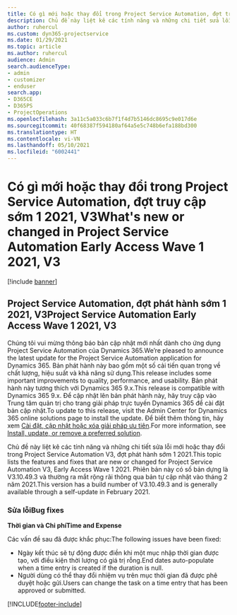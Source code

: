 ```yaml
---
title: Có gì mới hoặc thay đổi trong Project Service Automation, đợt truy cập sớm 1 2021, V3
description: Chủ đề này liệt kê các tính năng và những chi tiết sửa lỗi trong Project Service Automation, đợt phát hành sớm 1 2021, V3.
author: ruhercul
ms.custom: dyn365-projectservice
ms.date: 01/29/2021
ms.topic: article
ms.author: ruhercul
audience: Admin
search.audienceType:
- admin
- customizer
- enduser
search.app:
- D365CE
- D365PS
- ProjectOperations
ms.openlocfilehash: 3a11c5a033c6b7f1f4d7b5146dc8695c9e017d6e
ms.sourcegitcommit: 40f68387f594180af64a5e5c748b6efa188bd300
ms.translationtype: HT
ms.contentlocale: vi-VN
ms.lasthandoff: 05/10/2021
ms.locfileid: "6002441"
---
```

# <a name="whats-new-or-changed-in-project-service-automation-early-access-wave-1-2021-v3"></a><span data-ttu-id="24d1f-103">Có gì mới hoặc thay đổi trong Project Service Automation, đợt truy cập sớm 1 2021, V3</span><span class="sxs-lookup"><span data-stu-id="24d1f-103">What's new or changed in Project Service Automation Early Access Wave 1 2021, V3</span></span>

[!include [banner](../includes/psa-now-project-operations.md)]

## <a name="project-service-automation-early-access-wave-1-2021-v3"></a><span data-ttu-id="24d1f-104">Project Service Automation, đợt phát hành sớm 1 2021, V3</span><span class="sxs-lookup"><span data-stu-id="24d1f-104">Project Service Automation Early Access Wave 1 2021, V3</span></span>

<span data-ttu-id="24d1f-105">Chúng tôi vui mừng thông báo bản cập nhật mới nhất dành cho ứng dụng Project Service Automation của Dynamics 365.</span><span class="sxs-lookup"><span data-stu-id="24d1f-105">We’re pleased to announce the latest update for the Project Service Automation application for Dynamics 365.</span></span> <span data-ttu-id="24d1f-106">Bản phát hành này bao gồm một số cải tiến quan trọng về chất lượng, hiệu suất và khả năng sử dụng.</span><span class="sxs-lookup"><span data-stu-id="24d1f-106">This release includes some important improvements to quality, performance, and usability.</span></span> <span data-ttu-id="24d1f-107">Bản phát hành này tương thích với Dynamics 365 9.x.</span><span class="sxs-lookup"><span data-stu-id="24d1f-107">This release is compatible with Dynamics 365 9.x.</span></span> <span data-ttu-id="24d1f-108">Để cập nhật lên bản phát hành này, hãy truy cập vào Trung tâm quản trị cho trang giải pháp trực tuyến Dynamics 365 để cài đặt bản cập nhật.</span><span class="sxs-lookup"><span data-stu-id="24d1f-108">To update to this release, visit the Admin Center for Dynamics 365 online solutions page to install the update.</span></span> <span data-ttu-id="24d1f-109">Để biết thêm thông tin, hãy xem [Cài đặt, cập nhật hoặc xóa giải pháp ưu tiên](/power-platform/admin/install-remove-preferred-solution).</span><span class="sxs-lookup"><span data-stu-id="24d1f-109">For more information, see [Install, update, or remove a preferred solution](/power-platform/admin/install-remove-preferred-solution).</span></span>

<span data-ttu-id="24d1f-110">Chủ đề này liệt kê các tính năng và những chi tiết sửa lỗi mới hoặc thay đổi trong Project Service Automation V3, đợt phát hành sớm 1 2021.</span><span class="sxs-lookup"><span data-stu-id="24d1f-110">This topic lists the features and fixes that are new or changed for Project Service Automation V3, Early Access Wave 1 2021.</span></span> <span data-ttu-id="24d1f-111">Phiên bản này có số bản dựng là V3.10.49.3 và thường ra mắt rộng rãi thông qua bản tự cập nhật vào tháng 2 năm 2021.</span><span class="sxs-lookup"><span data-stu-id="24d1f-111">This version has a build number of V3.10.49.3 and is generally available through a self-update in February 2021.</span></span>


### <a name="bug-fixes"></a><span data-ttu-id="24d1f-112">Sửa lỗi</span><span class="sxs-lookup"><span data-stu-id="24d1f-112">Bug fixes</span></span>

<span data-ttu-id="24d1f-113">**Thời gian và Chi phí**</span><span class="sxs-lookup"><span data-stu-id="24d1f-113">**Time and Expense**</span></span>

<span data-ttu-id="24d1f-114">Các vấn đề sau đã được khắc phục:</span><span class="sxs-lookup"><span data-stu-id="24d1f-114">The following issues have been fixed:</span></span>

- <span data-ttu-id="24d1f-115">Ngày kết thúc sẽ tự động được điền khi một mục nhập thời gian được tạo, với điều kiện thời lượng có giá trị rỗng.</span><span class="sxs-lookup"><span data-stu-id="24d1f-115">End dates auto-populate when a time entry is created if the duration is null.</span></span>
- <span data-ttu-id="24d1f-116">Người dùng có thể thay đổi nhiệm vụ trên mục thời gian đã được phê duyệt hoặc gửi.</span><span class="sxs-lookup"><span data-stu-id="24d1f-116">Users can change the task on a time entry that has been approved or submitted.</span></span>


[!INCLUDE[footer-include](../includes/footer-banner.md)]